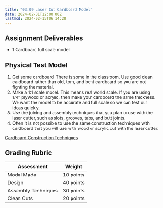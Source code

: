 ```yaml
---
title: "03.09 Laser Cut Cardboard Model"
date: 2024-02-01T12:00:00Z
lastmod: 2024-02-15T06:14:28
---
```


## Assignment Deliverables

- 1 Cardboard full scale model

## Physical Test Model

1. Get some cardboard. There is some in the classroom. Use good clean cardboard rather than old, torn, and bent cardboard so you are not fighting the material.
2. Make a 1:1 scale model. This means real world scale. If you are using 1/4" plywood or acrylic, then make your cardboard the same thickness. We want the model to be accurate and full scale so we can test our ideas quickly.
3. Use the joining and assembly techniques that you plan to use with the laser cutter, such as slots, grooves, tabs, and butt joints.
4. Often it is not possible to use the same construction techniques with cardboard that you will use with wood or acrylic cut with the laser cutter.

[Cardboard Construction Techniques](../../../../making/cardboard-construction.md)

## Grading Rubric

<div class="responsive-table-markdown">

| Assessment          | Weight    |
| ------------------- | --------- |
| Model Made          | 10 points |
| Design              | 40 points |
| Assembly Techniques | 30 points |
| Clean Cuts          | 20 points |

</div>
